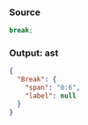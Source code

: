 ### Source
```js parse:stmt
break;
```

### Output: ast
```json
{
  "Break": {
    "span": "0:6",
    "label": null
  }
}
```
